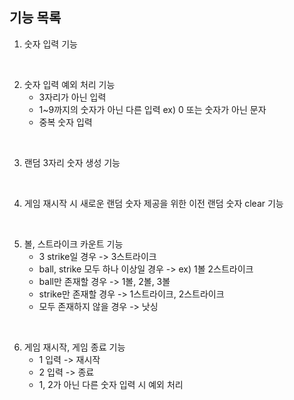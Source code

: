 ## 기능 목록
1. 숫자 입력 기능
</br>


2. 숫자 입력 예외 처리 기능
   - 3자리가 아닌 입력
   - 1~9까지의 숫자가 아닌 다른 입력 ex) 0 또는 숫자가 아닌 문자
   - 중복 숫자 입력
</br>
   

3. 랜덤 3자리 숫자 생성 기능
</br>


4. 게임 재시작 시 새로운 랜덤 숫자 제공을 위한 이전 랜덤 숫자 clear 기능
</br>


5. 볼, 스트라이크 카운트 기능
    - 3 strike일 경우 -> 3스트라이크
    - ball, strike 모두 하나 이상일 경우 -> ex) 1볼 2스트라이크
    - ball만 존재할 경우 -> 1볼, 2볼, 3볼
    - strike만 존재할 경우 -> 1스트라이크, 2스트라이크
    - 모두 존재하지 않을 경우 -> 낫싱
</br>


6. 게임 재시작, 게임 종료 기능
    - 1 입력 -> 재시작
    - 2 입력 -> 종료
    - 1, 2가 아닌 다른 숫자 입력 시 예외 처리